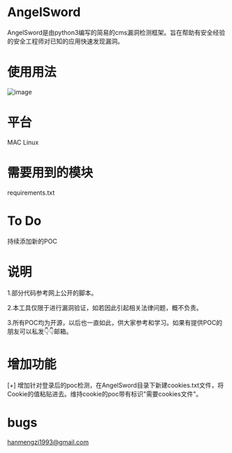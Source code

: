 # AngelSword
AngelSword是由python3编写的简易的cms漏洞检测框架。旨在帮助有安全经验的安全工程师对已知的应用快速发现漏洞。


# 使用用法
![image](./images/angelsword.png)


# 平台
MAC Linux


# 需要用到的模块
requirements.txt


# To Do
持续添加新的POC


# 说明
1.部分代码参考网上公开的脚本。

2.本工具仅限于进行漏洞验证，如若因此引起相关法律问题，概不负责。

3.所有POC均为开源，以后也一直如此，供大家参考和学习。如果有提供POC的朋友可以私发👇👇邮箱。


# 增加功能
[+] 增加针对登录后的poc检测，在AngelSword目录下新建cookies.txt文件，将Cookie的值粘贴进去。维持cookie的poc带有标识"需要cookies文件"。


# bugs
hanmengzi1993@gmail.com

